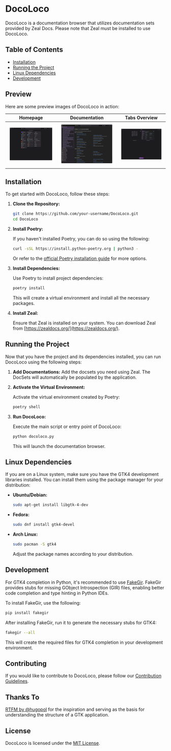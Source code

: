 # DocoLoco

DocoLoco is a documentation browser that utilizes documentation sets provided by Zeal Docs. Please note that Zeal must be installed to use DocoLoco.

## Table of Contents

- [Installation](#installation)
- [Running the Project](#running-the-project)
- [Linux Dependencies](#linux-dependencies)
- [Development](#development)

## Preview

Here are some preview images of DocoLoco in action:

| Homepage                              | Documentation                                       | Tabs Overview                                   |
| ------------------------------------- | --------------------------------------------------- | ----------------------------------------------- |
| ![Homepage](screenshots/homepage.png) | ![Documatation Page](screenshots/documentation.png) | ![Tabs Overview](screenshots/tabs-overview.png) |


## Installation

To get started with DocoLoco, follow these steps:

1. **Clone the Repository:**

   ```bash
   git clone https://github.com/your-username/DocoLoco.git
   cd DocoLoco
   ```

2. **Install Poetry:**

   If you haven't installed Poetry, you can do so using the following:

   ```bash
   curl -sSL https://install.python-poetry.org | python3 -
   ```

   Or refer to the [official Poetry installation guide](https://python-poetry.org/docs/#installation) for more options.

3. **Install Dependencies:**

   Use Poetry to install project dependencies:

   ```bash
   poetry install
   ```

   This will create a virtual environment and install all the necessary packages.

4. **Install Zeal:**

   Ensure that Zeal is installed on your system. You can download Zeal from [https://zealdocs.org/](https://zealdocs.org/).

## Running the Project

Now that you have the project and its dependencies installed, you can run DocoLoco using the following steps:

1. **Add Documentations:**
   Add the docsets you need using Zeal. The DocSets will automatically be populated by the application.

2. **Activate the Virtual Environment:**

   Activate the virtual environment created by Poetry:

   ```bash
   poetry shell
   ```

3. **Run DocoLoco:**

   Execute the main script or entry point of DocoLoco:

   ```bash
   python docoloco.py
   ```

   This will launch the documentation browser.

## Linux Dependencies

If you are on a Linux system, make sure you have the GTK4 development libraries installed. You can install them using the package manager for your distribution:

- **Ubuntu/Debian:**

  ```bash
  sudo apt-get install libgtk-4-dev
  ```

- **Fedora:**

  ```bash
  sudo dnf install gtk4-devel
  ```

- **Arch Linux:**

  ```bash
  sudo pacman -S gtk4
  ```

  Adjust the package names according to your distribution.

## Development

For GTK4 completion in Python, it's recommended to use [FakeGir](https://github.com/fakegir/fakegir). FakeGir provides stubs for missing GObject Introspection (GIR) files, enabling better code completion and type hinting in Python IDEs.

To install FakeGir, use the following:

```bash
pip install fakegir
```

After installing FakeGir, run it to generate the necessary stubs for GTK4:

```bash
fakegir --all
```

This will create the required files for GTK4 completion in your development environment.

## Contributing

If you would like to contribute to DocoLoco, please follow our [Contribution Guidelines](CONTRIBUTING.md).

## Thanks To
[RTFM by @hugopol](https://github.com/hugopl/rtfm) for the inspiration and serving as the basis for understanding the structure of a GTK application.

## License

DocoLoco is licensed under the [MIT License](LICENSE).
